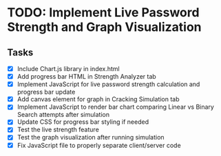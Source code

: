# TODO: Implement Live Password Strength and Graph Visualization

## Tasks
- [x] Include Chart.js library in index.html
- [x] Add progress bar HTML in Strength Analyzer tab
- [x] Implement JavaScript for live password strength calculation and progress bar update
- [x] Add canvas element for graph in Cracking Simulation tab
- [x] Implement JavaScript to render bar chart comparing Linear vs Binary Search attempts after simulation
- [x] Update CSS for progress bar styling if needed
- [x] Test the live strength feature
- [x] Test the graph visualization after running simulation
- [x] Fix JavaScript file to properly separate client/server code
